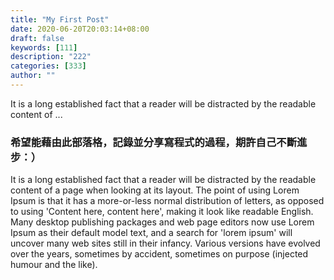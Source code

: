 ```yaml
---
title: "My First Post"
date: 2020-06-20T20:03:14+08:00
draft: false
keywords: [111]
description: "222"
categories: [333]
author: ""
---
```


It is a long established fact that a reader will be distracted by the readable content of ...

<!--more-->

### 希望能藉由此部落格，記錄並分享寫程式的過程，期許自己不斷進步：）

It is a long established fact that a reader will be distracted by the readable content of a page when looking at its layout. The point of using Lorem Ipsum is that it has a more-or-less normal distribution of letters, as opposed to using 'Content here, content here', making it look like readable English. Many desktop publishing packages and web page editors now use Lorem Ipsum as their default model text, and a search for 'lorem ipsum' will uncover many web sites still in their infancy. Various versions have evolved over the years, sometimes by accident, sometimes on purpose (injected humour and the like).